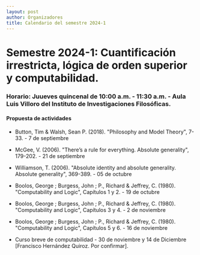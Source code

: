 ```yaml
---
layout: post
author: Organizadores
title: Calendario del semestre 2024-1
---
```


# Semestre 2024-1: Cuantificación irrestricta, lógica de orden superior y computabilidad.

### Horario: Juueves quincenal de 10:00 a.m. - 11:30 a.m. - Aula Luis Villoro del Instituto de Investigaciones Filosóficas.

#### Propuesta de actividades

* Button, Tim & Walsh, Sean P. (2018). "Philosophy and Model Theory", 7-33. - 7 de septiembre

* McGee, V. (2006). "There’s a rule for everything. Absolute generality", 179-202. - 21 de septiembre 

* Williamson, T. (2006). "Absolute identity and absolute generality. Absolute generality", 369-389. - 05 de octubre

* Boolos, George ; Burgess, John ; P., Richard & Jeffrey, C. (1980). "Computability and Logic", Capítulos 1 y 2. - 19 de octubre

* Boolos, George ; Burgess, John ; P., Richard & Jeffrey, C. (1980). "Computability and Logic", Capítulos 3 y 4. - 2 de noviembre

* Boolos, George ; Burgess, John ; P., Richard & Jeffrey, C. (1980). "Computability and Logic", Capítulos 5 y 6. - 16 de noviembre

* Curso breve de computabilidad - 30 de noviembre y 14 de Diciembre [Francisco Hernández Quiroz. Por confirmar].


